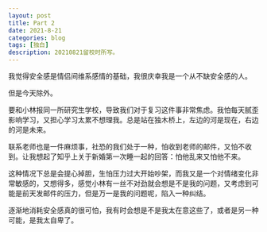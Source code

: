 ```yaml
---
layout: post
title: Part 2
date: 2021-8-21
categories: blog
tags: [独白]
description: 20210821留校时所写。
---
```

我觉得安全感是情侣间维系感情的基础，我很庆幸我是一个从不缺安全感的人。  
  
但是今天除外。  

要和小林报同一所研究生学校，导致我们对于复习这件事非常焦虑。我怕每天腻歪影响学习，又担心学习太累不想理我。总是站在独木桥上，左边的河是现在，右边的河是未来。  

联系老师也是一件麻烦事，社恐的我们处于一种，怕收到老师的邮件，又怕不收到。让我想起了知乎上关于新婚第一次睡一起的回答：怕他乱来又怕他不来。  
  
这种情况下总是会提心掉胆，生怕压力过大开始吵架，而我又是一个对情绪变化非常敏感的，又想得多，感觉小林有一丝不对劲就会想是不是我的问题，又考虑到可能是前天发邮件的压力，但是万一是我的问题呢，陷入一种纠结。  
  
逐渐地消耗安全感真的很可怕，我有时会想是不是我太在意这些了，或者是另一种可能，是我太自卑了。